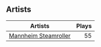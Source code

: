 ## Artists
Artists | Plays 
----- | -----: 
[Mannheim Steamroller](/artists/mannheim-steamroller-39605) | 55

